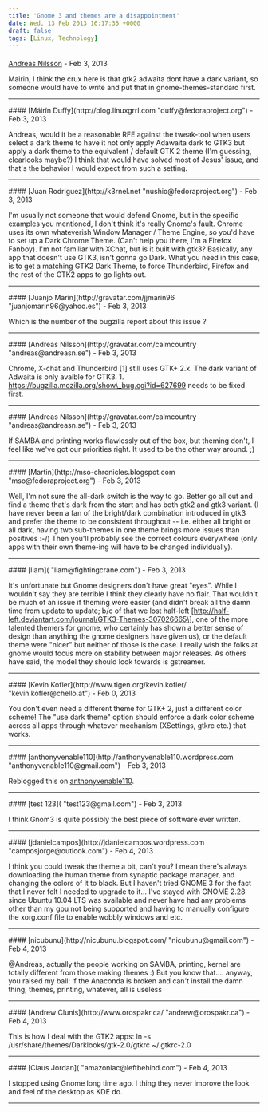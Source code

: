 ```yaml
---
title: 'Gnome 3 and themes are a disappointment'
date: Wed, 13 Feb 2013 16:17:35 +0000
draft: false
tags: [Linux, Technology]
---
```



#### 
[Andreas Nilsson](http://gravatar.com/calmcountry "andreas@andreasn.se") - <time datetime="2013-02-13 18:42:38">Feb 3, 2013</time>

Mairin, I think the crux here is that gtk2 adwaita dont have a dark variant, so someone would have to write and put that in gnome-themes-standard first.
<hr />
#### 
[Máirín Duffy](http://blog.linuxgrrl.com "duffy@fedoraproject.org") - <time datetime="2013-02-13 17:57:03">Feb 3, 2013</time>

Andreas, would it be a reasonable RFE against the tweak-tool when users select a dark theme to have it not only apply Adawaita dark to GTK3 but apply a dark theme to the equivalent / default GTK 2 theme (I'm guessing, clearlooks maybe?) I think that would have solved most of Jesus' issue, and that's the behavior I would expect from such a setting.
<hr />
#### 
[Juan Rodriguez](http://k3rnel.net "nushio@fedoraproject.org") - <time datetime="2013-02-13 12:22:45">Feb 3, 2013</time>

I'm usually not someone that would defend Gnome, but in the specific examples you mentioned, I don't think it's really Gnome's fault. Chrome uses its own whateverish Window Manager / Theme Engine, so you'd have to set up a Dark Chrome Theme. (Can't help you there, I'm a Firefox Fanboy). I'm not familiar with XChat, but is it built with gtk3? Basically, any app that doesn't use GTK3, isn't gonna go Dark. What you need in this case, is to get a matching GTK2 Dark Theme, to force Thunderbird, Firefox and the rest of the GTK2 apps to go lights out.
<hr />
#### 
[Juanjo Marin](http://gravatar.com/jjmarin96 "juanjomarin96@yahoo.es") - <time datetime="2013-02-13 13:10:46">Feb 3, 2013</time>

Which is the number of the bugzilla report about this issue ?
<hr />
#### 
[Andreas Nilsson](http://gravatar.com/calmcountry "andreas@andreasn.se") - <time datetime="2013-02-13 16:02:19">Feb 3, 2013</time>

Chrome, X-chat and Thunderbird \[1\] still uses GTK+ 2.x. The dark variant of Adwaita is only avaible for GTK3. 1. https://bugzilla.mozilla.org/show\_bug.cgi?id=627699 needs to be fixed first.
<hr />
#### 
[Andreas Nilsson](http://gravatar.com/calmcountry "andreas@andreasn.se") - <time datetime="2013-02-13 16:05:29">Feb 3, 2013</time>

If SAMBA and printing works flawlessly out of the box, but theming don't, I feel like we've got our priorities right. It used to be the other way around. ;)
<hr />
#### 
[Martin](http://mso-chronicles.blogspot.com "mso@fedoraproject.org") - <time datetime="2013-02-13 16:14:38">Feb 3, 2013</time>

Well, I'm not sure the all-dark switch is the way to go. Better go all out and find a theme that's dark from the start and has both gtk2 and gtk3 variant. (I have never been a fan of the bright/dark combination introduced in gtk3 and prefer the theme to be consistent throughout -- i.e. either all bright or all dark, having two sub-themes in one theme brings more issues than positives :-/) Then you'll probably see the correct colours everywhere (only apps with their own theme-ing will have to be changed individually).
<hr />
#### 
[liam]( "liam@fightingcrane.com") - <time datetime="2013-02-13 16:26:56">Feb 3, 2013</time>

It's unfortunate but Gnome designers don't have great "eyes". While I wouldn't say they are terrible I think they clearly have no flair. That wouldn't be much of an issue if theming were easier (and didn't break all the damn time from update to update; b/c of that we lost half-left \[http://half-left.deviantart.com/journal/GTK3-Themes-307026665\], one of the more talented themers for gnome, who certainly has shown a better sense of design than anything the gnome designers have given us), or the default theme were "nicer" but neither of those is the case. I really wish the folks at gnome would focus more on stability between major releases. As others have said, the model they should look towards is gstreamer.
<hr />
#### 
[Kevin Kofler](http://www.tigen.org/kevin.kofler/ "kevin.kofler@chello.at") - <time datetime="2013-02-17 06:32:02">Feb 0, 2013</time>

You don't even need a different theme for GTK+ 2, just a different color scheme! The "use dark theme" option should enforce a dark color scheme across all apps through whatever mechanism (XSettings, gtkrc etc.) that works.
<hr />
#### 
[anthonyvenable110](http://anthonyvenable110.wordpress.com "anthonyvenable110@gmail.com") - <time datetime="2013-02-13 20:35:56">Feb 3, 2013</time>

Reblogged this on [anthonyvenable110](http://anthonyvenable110.wordpress.com/2013/02/13/1994/).
<hr />
#### 
[test 123]( "test123@gmail.com") - <time datetime="2013-02-13 22:15:46">Feb 3, 2013</time>

I think Gnom3 is quite possibly the best piece of software ever written.
<hr />
#### 
[jdanielcampos](http://jdanielcampos.wordpress.com "camposjorge@outlook.com") - <time datetime="2013-02-14 00:46:36">Feb 4, 2013</time>

I think you could tweak the theme a bit, can't you? I mean there's always downloading the human theme from synaptic package manager, and changing the colors of it to black. But I haven't tried GNOME 3 for the fact that I never felt I needed to upgrade to it... I've stayed with GNOME 2.28 since Ubuntu 10.04 LTS was available and never have had any problems other than my gpu not being supported and having to manually configure the xorg.conf file to enable wobbly windows and etc.
<hr />
#### 
[nicubunu](http://nicubunu.blogspot.com/ "nicubunu@gmail.com") - <time datetime="2013-02-14 06:42:26">Feb 4, 2013</time>

@Andreas, actually the people working on SAMBA, printing, kernel are totally different from those making themes :) But you know that.... anyway, you raised my ball: if the Anaconda is broken and can't install the damn thing, themes, printing, whatever, all is useless
<hr />
#### 
[Andrew Clunis](http://www.orospakr.ca/ "andrew@orospakr.ca") - <time datetime="2013-02-14 13:37:28">Feb 4, 2013</time>

This is how I deal with the GTK2 apps: ln -s /usr/share/themes/Darklooks/gtk-2.0/gtkrc ~/.gtkrc-2.0
<hr />
#### 
[Claus Jordan]( "amazoniac@leftbehind.com") - <time datetime="2013-02-14 15:15:01">Feb 4, 2013</time>

I stopped using Gnome long time ago. I thing they never improve the look and feel of the desktop as KDE do.
<hr />
